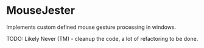 # MouseJester
Implements custom defined mouse gesture processing in windows.


TODO: Likely Never (TM) - cleanup the code, a lot of refactoring to be done.
